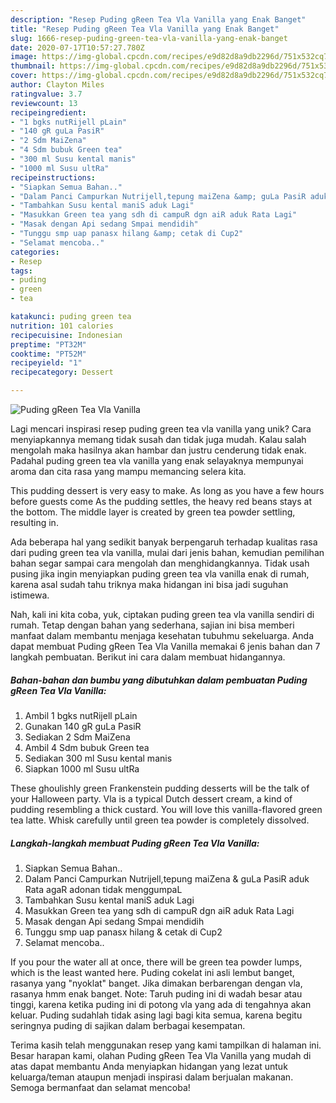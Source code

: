 ```yaml
---
description: "Resep Puding gReen Tea Vla Vanilla yang Enak Banget"
title: "Resep Puding gReen Tea Vla Vanilla yang Enak Banget"
slug: 1666-resep-puding-green-tea-vla-vanilla-yang-enak-banget
date: 2020-07-17T10:57:27.780Z
image: https://img-global.cpcdn.com/recipes/e9d82d8a9db2296d/751x532cq70/puding-green-tea-vla-vanilla-foto-resep-utama.jpg
thumbnail: https://img-global.cpcdn.com/recipes/e9d82d8a9db2296d/751x532cq70/puding-green-tea-vla-vanilla-foto-resep-utama.jpg
cover: https://img-global.cpcdn.com/recipes/e9d82d8a9db2296d/751x532cq70/puding-green-tea-vla-vanilla-foto-resep-utama.jpg
author: Clayton Miles
ratingvalue: 3.7
reviewcount: 13
recipeingredient:
- "1 bgks nutRijell pLain"
- "140 gR guLa PasiR"
- "2 Sdm MaiZena"
- "4 Sdm bubuk Green tea"
- "300 ml Susu kental manis"
- "1000 ml Susu ultRa"
recipeinstructions:
- "Siapkan Semua Bahan.."
- "Dalam Panci Campurkan Nutrijell,tepung maiZena &amp; guLa PasiR aduk Rata agaR adonan tidak menggumpaL"
- "Tambahkan Susu kental maniS aduk Lagi"
- "Masukkan Green tea yang sdh di campuR dgn aiR aduk Rata Lagi"
- "Masak dengan Api sedang Smpai mendidih"
- "Tunggu smp uap panasx hilang &amp; cetak di Cup2"
- "Selamat mencoba.."
categories:
- Resep
tags:
- puding
- green
- tea

katakunci: puding green tea 
nutrition: 101 calories
recipecuisine: Indonesian
preptime: "PT32M"
cooktime: "PT52M"
recipeyield: "1"
recipecategory: Dessert

---
```



![Puding gReen Tea Vla Vanilla](https://img-global.cpcdn.com/recipes/e9d82d8a9db2296d/751x532cq70/puding-green-tea-vla-vanilla-foto-resep-utama.jpg)

Lagi mencari inspirasi resep puding green tea vla vanilla yang unik? Cara menyiapkannya memang tidak susah dan tidak juga mudah. Kalau salah mengolah maka hasilnya akan hambar dan justru cenderung tidak enak. Padahal puding green tea vla vanilla yang enak selayaknya mempunyai aroma dan cita rasa yang mampu memancing selera kita.

This pudding dessert is very easy to make. As long as you have a few hours before guests come As the pudding settles, the heavy red beans stays at the bottom. The middle layer is created by green tea powder settling, resulting in.

Ada beberapa hal yang sedikit banyak berpengaruh terhadap kualitas rasa dari puding green tea vla vanilla, mulai dari jenis bahan, kemudian pemilihan bahan segar sampai cara mengolah dan menghidangkannya. Tidak usah pusing jika ingin menyiapkan puding green tea vla vanilla enak di rumah, karena asal sudah tahu triknya maka hidangan ini bisa jadi suguhan istimewa.


Nah, kali ini kita coba, yuk, ciptakan puding green tea vla vanilla sendiri di rumah. Tetap dengan bahan yang sederhana, sajian ini bisa memberi manfaat dalam membantu menjaga kesehatan tubuhmu sekeluarga. Anda dapat membuat Puding gReen Tea Vla Vanilla memakai 6 jenis bahan dan 7 langkah pembuatan. Berikut ini cara dalam membuat hidangannya.

<!--inarticleads1-->

##### Bahan-bahan dan bumbu yang dibutuhkan dalam pembuatan Puding gReen Tea Vla Vanilla:

1. Ambil 1 bgks nutRijell pLain
1. Gunakan 140 gR guLa PasiR
1. Sediakan 2 Sdm MaiZena
1. Ambil 4 Sdm bubuk Green tea
1. Sediakan 300 ml Susu kental manis
1. Siapkan 1000 ml Susu ultRa


These ghoulishly green Frankenstein pudding desserts will be the talk of your Halloween party. Vla is a typical Dutch dessert cream, a kind of pudding resembling a thick custard. You will love this vanilla-flavored green tea latte. Whisk carefully until green tea powder is completely dissolved. 

<!--inarticleads2-->

##### Langkah-langkah membuat Puding gReen Tea Vla Vanilla:

1. Siapkan Semua Bahan..
1. Dalam Panci Campurkan Nutrijell,tepung maiZena &amp; guLa PasiR aduk Rata agaR adonan tidak menggumpaL
1. Tambahkan Susu kental maniS aduk Lagi
1. Masukkan Green tea yang sdh di campuR dgn aiR aduk Rata Lagi
1. Masak dengan Api sedang Smpai mendidih
1. Tunggu smp uap panasx hilang &amp; cetak di Cup2
1. Selamat mencoba..


If you pour the water all at once, there will be green tea powder lumps, which is the least wanted here. Puding cokelat ini asli lembut banget, rasanya yang &#34;nyoklat&#34; banget. Jika dimakan berbarengan dengan vla, rasanya hmm enak banget. Note: Taruh puding ini di wadah besar atau tinggi, karena ketika puding ini di potong vla yang ada di tengahnya akan keluar. Puding sudahlah tidak asing lagi bagi kita semua, karena begitu seringnya puding di sajikan dalam berbagai kesempatan. 

Terima kasih telah menggunakan resep yang kami tampilkan di halaman ini. Besar harapan kami, olahan Puding gReen Tea Vla Vanilla yang mudah di atas dapat membantu Anda menyiapkan hidangan yang lezat untuk keluarga/teman ataupun menjadi inspirasi dalam berjualan makanan. Semoga bermanfaat dan selamat mencoba!
